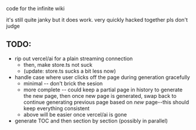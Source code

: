 code for the infinite wiki

it's still quite janky but it does work. very quickly hacked together pls don't judge

## TODO:

- rip out vercel/ai for a plain streaming connection
  - then, make store.ts not suck
  - (update: store.ts sucks a bit less now)
- handle case where user clicks off the page during generation gracefully
  - minimal -- don't brick the sesion
  - more complete -- could keep a partial page in history to generate the new page, then once new page is generated, swap back to continue generating previous page based on _new_ page--this should keep everything consistent
  - above will be easier once vercel/ai is gone
- generate TOC and then section by section (possibly in parallel)
